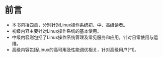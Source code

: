 # 前言

* 本书包括四章，分别针对Linux操作系统初、中、高级读者。
* 初级内容主要针对Linux操作系统的基本使用。
* 中级内容则包括了Linux操作系统管理及常见服务和应用，针对日常使用与运维。
* 高级内容包括Linux的高可用及性能调优相关，针对高级用户[^1]。



